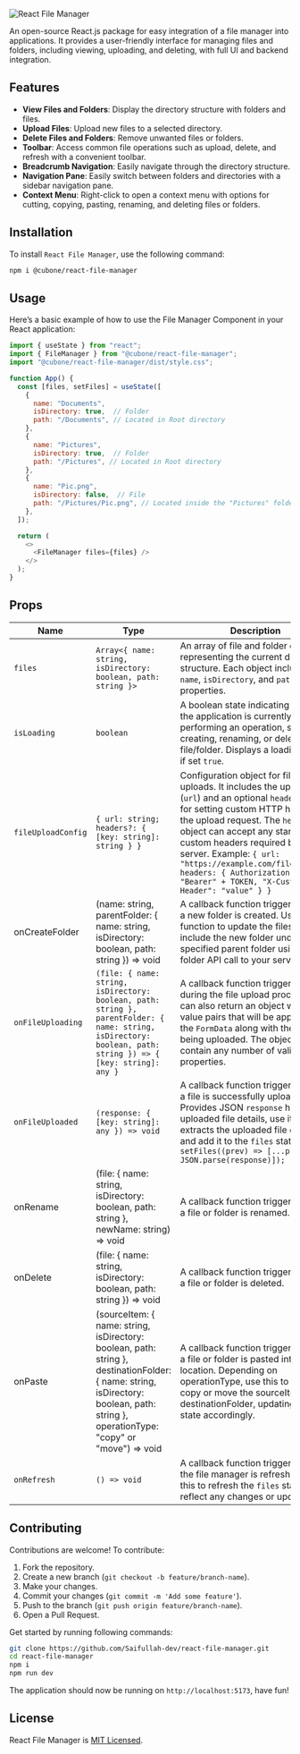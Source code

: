 ![React File Manager](https://github.com/user-attachments/assets/45994895-0269-43bb-b268-06bd2dd85397)

An open-source React.js package for easy integration of a file manager into applications. It provides a user-friendly interface for managing files and folders, including viewing, uploading, and deleting, with full UI and backend integration.

## Features

- **View Files and Folders**: Display the directory structure with folders and files.
- **Upload Files**: Upload new files to a selected directory.
- **Delete Files and Folders**: Remove unwanted files or folders.
- **Toolbar**: Access common file operations such as upload, delete, and refresh with a convenient toolbar.
- **Breadcrumb Navigation**: Easily navigate through the directory structure.
- **Navigation Pane**: Easily switch between folders and directories with a sidebar navigation pane.
- **Context Menu**: Right-click to open a context menu with options for cutting, copying, pasting, renaming, and deleting files or folders.

## Installation

To install `React File Manager`, use the following command:

```bash
npm i @cubone/react-file-manager
```

## Usage

Here’s a basic example of how to use the File Manager Component in your React application:

```javascript
import { useState } from "react";
import { FileManager } from "@cubone/react-file-manager";
import "@cubone/react-file-manager/dist/style.css";

function App() {
  const [files, setFiles] = useState([
    {
      name: "Documents",
      isDirectory: true,  // Folder
      path: "/Documents", // Located in Root directory
    },
    {
      name: "Pictures",
      isDirectory: true,  // Folder
      path: "/Pictures", // Located in Root directory
    },
    {
      name: "Pic.png",
      isDirectory: false,  // File
      path: "/Pictures/Pic.png", // Located inside the "Pictures" folder
    },
  ]);

  return (
    <>
      <FileManager files={files} />
    </>
  );
}
```
## Props

| Name       | Type                                                                                           | Description                                                                 |
|-----------------|------------------------------------------------------------------------------------------------|-----------------------------------------------------------------------------|
| `files`         | `Array<{ name: string, isDirectory: boolean, path: string }>`                                 | An array of file and folder objects representing the current directory structure. Each object includes `name`, `isDirectory`, and `path` properties. |
| `isLoading`     | `boolean`                                                                                      | A boolean state indicating whether the application is currently performing an operation, such as creating, renaming, or deleting a file/folder. Displays a loading state if set `true`. |
| `fileUploadConfig`| `{ url: string; headers?: { [key: string]: string } }` | Configuration object for file uploads. It includes the upload URL (`url`) and an optional `headers` object for setting custom HTTP headers in the upload request. The `headers` object can accept any standard or custom headers required by the server. Example: `{ url: "https://example.com/fileupload", headers: { Authorization: "Bearer" + TOKEN, "X-Custom-Header": "value" } }` |
| onCreateFolder | (name: string, parentFolder: { name: string, isDirectory: boolean, path: string }) => void | A callback function triggered when a new folder is created. Use this function to update the files state to include the new folder under the specified parent folder using create folder API call to your server. |
| `onFileUploading`   | `(file: { name: string, isDirectory: boolean, path: string }, parentFolder: { name: string, isDirectory: boolean, path: string }) => { [key: string]: any }`  | A callback function triggered during the file upload process. You can also return an object with key-value pairs that will be appended to the `FormData` along with the file being uploaded. The object can contain any number of valid properties. |
| `onFileUploaded`    | `(response: { [key: string]: any }) => void`                                                                                               | A callback function triggered after a file is successfully uploaded. Provides JSON `response` holding uploaded file details, use it to extracts the uploaded file details and add it to the `files` state e.g. ``setFiles((prev) => [...prev, JSON.parse(response)]);`` | 
| onRename | (file: { name: string, isDirectory: boolean, path: string }, newName: string) => void | A callback function triggered when a file or folder is renamed. |
| onDelete | (file: { name: string, isDirectory: boolean, path: string }) => void | A callback function triggered when a file or folder is deleted. |
| onPaste | (sourceItem: { name: string, isDirectory: boolean, path: string }, destinationFolder: { name: string, isDirectory: boolean, path: string }, operationType: "copy" or "move") => void | A callback function triggered when a file or folder is pasted into a new location. Depending on operationType, use this to either copy or move the sourceItem to the destinationFolder, updating the files state accordingly. |
| `onRefresh`     | `() => void`                                                                                   | A callback function triggered when the file manager is refreshed. Use this to refresh the `files` state to reflect any changes or updates. |

## Contributing

Contributions are welcome! To contribute:

1. Fork the repository.
2. Create a new branch (`git checkout -b feature/branch-name`).
3. Make your changes.
4. Commit your changes (`git commit -m 'Add some feature'`).
5. Push to the branch (`git push origin feature/branch-name`).
6. Open a Pull Request.

Get started by running following commands:

```bash
git clone https://github.com/Saifullah-dev/react-file-manager.git
cd react-file-manager
npm i
npm run dev
```
The application should now be running on `http://localhost:5173`, have fun!

## License

React File Manager is [MIT Licensed](LICENSE).
